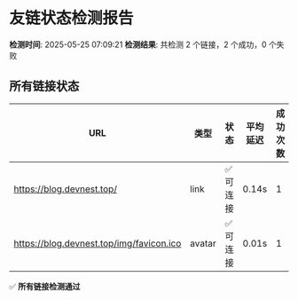 # 友链状态检测报告
**检测时间**: 2025-05-25 07:09:21
**检测结果**: 共检测 2 个链接，2 个成功，0 个失败

## 所有链接状态
| URL | 类型 | 状态 | 平均延迟 | 成功次数 | 失败次数 | 最后检测时间 |
|-----|------|------|----------|---------|---------|--------------|
| https://blog.devnest.top/ | link | ✅ 可连接 | 0.14s | 1 | 0 | 2025-05-25 07:09:20 |
| https://blog.devnest.top/img/favicon.ico | avatar | ✅ 可连接 | 0.01s | 1 | 0 | 2025-05-25 07:09:20 |

✅ **所有链接检测通过**